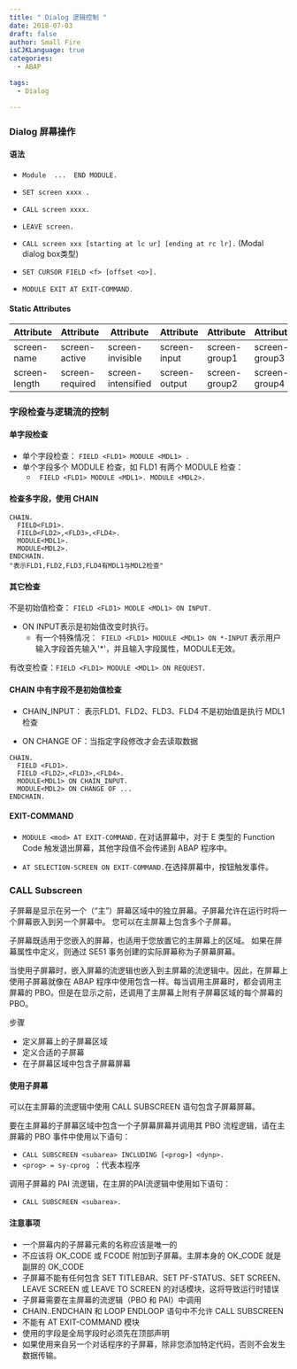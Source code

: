 ```yaml
---
title: " Dialog 逻辑控制 "
date: 2018-07-03
draft: false
author: Small Fire
isCJKLanguage: true
categories: 
  - ABAP

tags: 
  - Dialog

---
```


### Dialog 屏幕操作

#### 语法

- `Module  ...  END MODULE. `

- `SET screen xxxx .` 

- `CALL screen xxxx.`

- `LEAVE screen.`          

- `CALL screen xxx [starting at lc ur] [ending at rc lr].`   (Modal dialog box类型)

- `SET CURSOR FIELD <f> [offset <o>].  `
- `MODULE EXIT AT EXIT-COMMAND.`

#### Static Attributes

| Attribute     | Attribute       | Attribute          | Attribute     | Attribute     | Attribute     |
| ------------- | --------------- | ------------------ | ------------- | ------------- | ------------- |
| screen-name   | screen-active   | screen-invisible   | screen-input  | screen-group1 | screen-group3 |
| screen-length | screen-required | screen-intensified | screen-output | screen-group2 | screen-group4 |

### 字段检查与逻辑流的控制

#### 单字段检查

- 单个字段检查： `FIELD <FLD1> MODULE <MDL1> .`
- 单个字段多个 MODULE 检查，如 FLD1 有两个 MODULE 检查：
  - ` FIELD <FLD1> MODULE <MDL1>. MODULE <MDL2>.`

#### 检查多字段，使用 CHAIN

```ABAP
CHAIN.
  FIELD<FLD1>.
  FIELD<FLD2>,<FLD3>,<FLD4>.
  MODULE<MDL1>.
  MODULE<MDL2>.
ENDCHAIN.
"表示FLD1,FLD2,FLD3,FLD4有MDL1与MDL2检查"
```

#### 其它检查

不是初始值检查： `FIELD <FLD1> MODLE <MDL1> ON INPUT.`

- ON INPUT表示是初始值改变时执行。
  - 有一个特殊情况：` FIELD <FLD1> MODULE <MDL1> ON *-INPUT`
    表示用户输入字段首先输入'*'，并且输入字段属性，MODULE无效。

有改变检查：`FIELD <FLD1> MODULE <MDL1> ON REQUEST.`

#### CHAIN 中有字段不是初始值检查

- CHAIN_INPUT： 表示FLD1、FLD2、FLD3、FLD4 不是初始值是执行 MDL1 检查

- ON CHANGE OF：当指定字段修改才会去读取数据

```ABAP
CHAIN.
  FIELD <FLD1>.
  FIELD <FLD2>,<FLD3>,<FLD4>.
  MODULE<MDL1> ON CHAIN_INPUT.
  MODULE<MDL2> ON CHANGE OF ...
ENDCHAIN.
```

#### EXIT-COMMAND

- `MODULE <mod> AT EXIT-COMMAND.` 在对话屏幕中，对于 E 类型的 Function Code 触发退出屏幕，其他字段值不会传递到 ABAP 程序中。

- `AT SELECTION-SCREEN ON EXIT-COMMAND.`在选择屏幕中，按钮触发事件。

### CALL Subscreen

子屏幕是显示在另一个（“主”）屏幕区域中的独立屏幕。子屏幕允许在运行时将一个屏幕嵌入到另一个屏幕中。 您可以在主屏幕上包含多个子屏幕。

子屏幕既适用于您嵌入的屏幕，也适用于您放置它的主屏幕上的区域。 如果在屏幕属性中定义，则通过 SE51 事务创建的实际屏幕称为子屏幕屏幕。

当使用子屏幕时，嵌入屏幕的流逻辑也嵌入到主屏幕的流逻辑中。因此，在屏幕上使用子屏幕就像在 ABAP 程序中使用包含一样。每当调用主屏幕时，都会调用主屏幕的 PBO。但是在显示之前，还调用了主屏幕上附有子屏幕区域的每个屏幕的PBO。

步骤

- 定义屏幕上的子屏幕区域
- 定义合适的子屏幕
- 在子屏幕区域中包含子屏幕屏幕

#### 使用子屏幕

可以在主屏幕的流逻辑中使用 CALL SUBSCREEN 语句包含子屏幕屏幕。

要在主屏幕的子屏幕区域中包含一个子屏幕屏幕并调用其 PBO 流程逻辑，请在主屏幕的 PBO 事件中使用以下语句：

- `CALL SUBSCREEN <subarea> INCLUDING [<prog>] <dynp>.`
- `<prog> = sy-cprog `：代表本程序

调用子屏幕的 PAI 流逻辑，在主屏的PAI流逻辑中使用如下语句：

- `CALL SUBSCREEN <subarea>.`

#### 注意事项

- 一个屏幕内的子屏幕元素的名称应该是唯一的
- 不应该将 OK_CODE 或 FCODE 附加到子屏幕。主屏本身的 OK_CODE 就是副屏的 OK_CODE
- 子屏幕不能有任何包含 SET TITLEBAR、SET PF-STATUS、SET SCREEN、LEAVE SCREEN 或 LEAVE TO SCREEN 的对话模块，这将导致运行时错误
- 子屏幕需要在主屏幕的流逻辑（PBO 和 PAI）中调用
- CHAIN..ENDCHAIN 和 LOOP ENDLOOP 语句中不允许 CALL SUBSCREEN
- 不能有 AT EXIT-COMMAND 模块
- 使用的字段是全局字段时必须先在顶部声明
- 如果使用来自另一个对话程序的子屏幕，除非您添加特定代码，否则不会发生数据传输。